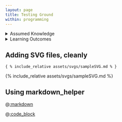 ```yaml
---
layout: page
title: Testing Ground
within: programming
---
```


<details class="prereq" markdown="1"><summary>Assumed Knowledge</summary>
</details>

<details class="outcomes" markdown="1"><summary>Learning Outcomes</summary>
</details>

## Adding SVG files, cleanly

```
{ % include_relative assets/svgs/sampleSVG.md % }
```




{% include_relative assets/svgs/sampleSVG.md %}

## Using markdown_helper

@[:markdown](assets/svgs/sampleSVG.md)

@[:code_block](assets/codes/HelloWorld.java) 

<!--
better for arrays and functions
Create an array that holds the first 1000 prime numbers (a number is *prime* if it is more than or equal to 2 and is divisible by only 1 and itself).-->
